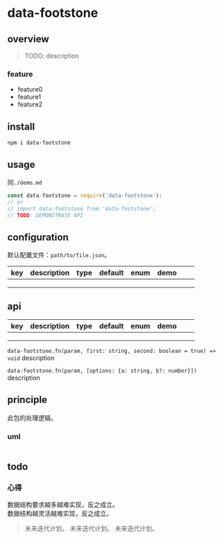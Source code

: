 # data-footstone

## overview

> TODO: description

### feature

- feature0
- feature1
- feature2

## install

`npm i data-footstone`

## usage

同`./demo.md`

```js
const data-footstone = require('data-footstone');
// or
// import data-footstone from 'data-footstone';
// TODO: DEMONSTRATE API
```

## configuration

默认配置文件：`path/to/file.json`。

<!-- prettier-ignore-start -->
|key|description|type|default|enum|demo|||
|-|-|-|-|-|-|-|-|
|||||||||
|||||||||
|||||||||
<!-- prettier-ignore-end -->

## api

<!-- prettier-ignore-start -->
|key|description|type|default|enum|demo|||
|-|-|-|-|-|-|-|-|
|||||||||
|||||||||
|||||||||
<!-- prettier-ignore-end -->

`data-footstone.fn(param, first: string, second: boolean = true) => void`
description

`data-footstone.fn(param, [options: {a: string, b?: number}])`
description

## principle

此包的处理逻辑。

### uml

```

```

## todo
### 心得
数据结构要求越多越难实现，反之成立。  
数据结构越灵活越难实现，反之成立。  





> 未来迭代计划。
> 未来迭代计划。
> 未来迭代计划。
